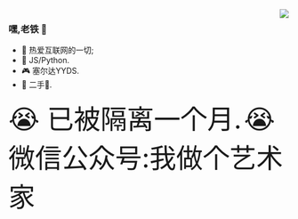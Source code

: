 <img align="right" src="https://github-readme-stats.vercel.app/api?username=kongdf&theme=github_dark&show_icons=true">

### 嘿,老铁 👋

- :orange_book: 热爱互联网的一切;
- :hammer: JS/Python.
- :video_game: 塞尔达YYDS.
- :musical_note: 二手:rose:.

<!-- - :hammer: Creator of applications and frameworks
- :ram: Founder the ObjCCN
- :meat_on_bone: Meat lover -->
 <font size=7>:sob: 已被隔离一个月.</font>
 <font size=7>:sob: 微信公众号:我做个艺术家</font>
<!-- <details> -->
<!-- <summary>待补充</summary> -->
<!-- <p > :sob: 已被隔离一个月.<p> -->
<!-- </details> -->
